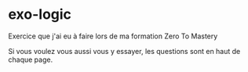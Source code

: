 # exo-logic

Exercice que j'ai eu à faire lors de ma formation Zero To Mastery

Si vous voulez vous aussi vous y essayer, les questions sont en haut de chaque page.
